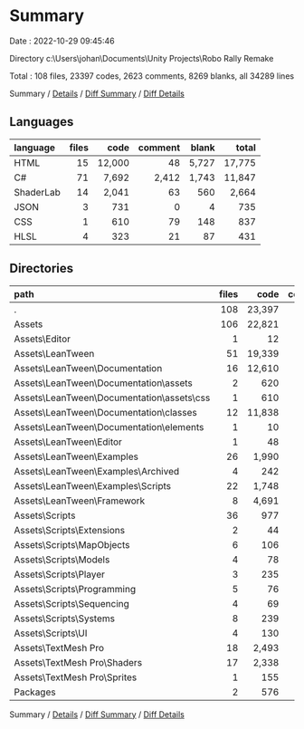 # Summary

Date : 2022-10-29 09:45:46

Directory c:\\Users\\johan\\Documents\\Unity Projects\\Robo Rally Remake

Total : 108 files,  23397 codes, 2623 comments, 8269 blanks, all 34289 lines

Summary / [Details](details.md) / [Diff Summary](diff.md) / [Diff Details](diff-details.md)

## Languages
| language | files | code | comment | blank | total |
| :--- | ---: | ---: | ---: | ---: | ---: |
| HTML | 15 | 12,000 | 48 | 5,727 | 17,775 |
| C# | 71 | 7,692 | 2,412 | 1,743 | 11,847 |
| ShaderLab | 14 | 2,041 | 63 | 560 | 2,664 |
| JSON | 3 | 731 | 0 | 4 | 735 |
| CSS | 1 | 610 | 79 | 148 | 837 |
| HLSL | 4 | 323 | 21 | 87 | 431 |

## Directories
| path | files | code | comment | blank | total |
| :--- | ---: | ---: | ---: | ---: | ---: |
| . | 108 | 23,397 | 2,623 | 8,269 | 34,289 |
| Assets | 106 | 22,821 | 2,623 | 8,267 | 33,711 |
| Assets\\Editor | 1 | 12 | 0 | 2 | 14 |
| Assets\\LeanTween | 51 | 19,339 | 2,541 | 7,400 | 29,280 |
| Assets\\LeanTween\\Documentation | 16 | 12,610 | 127 | 5,875 | 18,612 |
| Assets\\LeanTween\\Documentation\\assets | 2 | 620 | 79 | 149 | 848 |
| Assets\\LeanTween\\Documentation\\assets\\css | 1 | 610 | 79 | 148 | 837 |
| Assets\\LeanTween\\Documentation\\classes | 12 | 11,838 | 44 | 5,703 | 17,585 |
| Assets\\LeanTween\\Documentation\\elements | 1 | 10 | 0 | 1 | 11 |
| Assets\\LeanTween\\Editor | 1 | 48 | 2 | 9 | 59 |
| Assets\\LeanTween\\Examples | 26 | 1,990 | 230 | 578 | 2,798 |
| Assets\\LeanTween\\Examples\\Archived | 4 | 242 | 13 | 66 | 321 |
| Assets\\LeanTween\\Examples\\Scripts | 22 | 1,748 | 217 | 512 | 2,477 |
| Assets\\LeanTween\\Framework | 8 | 4,691 | 2,182 | 938 | 7,811 |
| Assets\\Scripts | 36 | 977 | 0 | 219 | 1,196 |
| Assets\\Scripts\\Extensions | 2 | 44 | 0 | 9 | 53 |
| Assets\\Scripts\\MapObjects | 6 | 106 | 0 | 32 | 138 |
| Assets\\Scripts\\Models | 4 | 78 | 0 | 16 | 94 |
| Assets\\Scripts\\Player | 3 | 235 | 0 | 47 | 282 |
| Assets\\Scripts\\Programming | 5 | 76 | 0 | 17 | 93 |
| Assets\\Scripts\\Sequencing | 4 | 69 | 0 | 17 | 86 |
| Assets\\Scripts\\Systems | 8 | 239 | 0 | 49 | 288 |
| Assets\\Scripts\\UI | 4 | 130 | 0 | 32 | 162 |
| Assets\\TextMesh Pro | 18 | 2,493 | 82 | 646 | 3,221 |
| Assets\\TextMesh Pro\\Shaders | 17 | 2,338 | 82 | 644 | 3,064 |
| Assets\\TextMesh Pro\\Sprites | 1 | 155 | 0 | 2 | 157 |
| Packages | 2 | 576 | 0 | 2 | 578 |

Summary / [Details](details.md) / [Diff Summary](diff.md) / [Diff Details](diff-details.md)